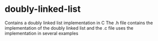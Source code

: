# doubly-linked-list
Contains a doubly linked list implementation in C
The .h file contains the implementation of the doubly linked list and the .c file uses the implementation in several examples

